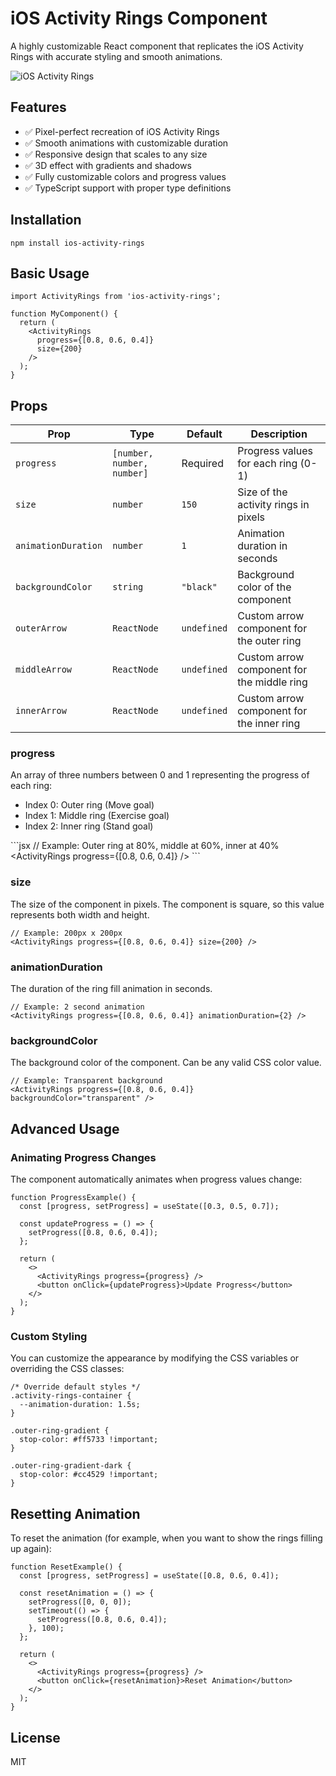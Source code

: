 # iOS Activity Rings Component

A highly customizable React component that replicates the iOS Activity Rings with accurate styling and smooth animations.

![iOS Activity Rings](https://hebbkx1anhila5yf.public.blob.vercel-storage.com/image-ayGw7VGZwzP17UCawMy9Sh4bz2sZa4.png)

## Features

- ✅ Pixel-perfect recreation of iOS Activity Rings
- ✅ Smooth animations with customizable duration
- ✅ Responsive design that scales to any size
- ✅ 3D effect with gradients and shadows
- ✅ Fully customizable colors and progress values
- ✅ TypeScript support with proper type definitions

## Installation

    npm install ios-activity-rings

## Basic Usage


    import ActivityRings from 'ios-activity-rings';
    
    function MyComponent() {
      return (
        <ActivityRings 
          progress={[0.8, 0.6, 0.4]} 
          size={200} 
        />
      );
    }

## Props

| Prop | Type | Default | Description |
|------|------|---------|-------------|
| `progress` | `[number, number, number]` | Required | Progress values for each ring (0-1) |
| `size` | `number` | `150` | Size of the activity rings in pixels |
| `animationDuration` | `number` | `1` | Animation duration in seconds |
| `backgroundColor` | `string` | `"black"` | Background color of the component |
| `outerArrow` | `ReactNode` | `undefined` | Custom arrow component for the outer ring |
| `middleArrow` | `ReactNode` | `undefined` | Custom arrow component for the middle ring |
| `innerArrow` | `ReactNode` | `undefined` | Custom arrow component for the inner ring |

### progress

An array of three numbers between 0 and 1 representing the progress of each ring:
- Index 0: Outer ring (Move goal)
- Index 1: Middle ring (Exercise goal)
- Index 2: Inner ring (Stand goal)

\`\`\`jsx
// Example: Outer ring at 80%, middle at 60%, inner at 40%
<ActivityRings progress={[0.8, 0.6, 0.4]} />
\`\`\`

### size

The size of the component in pixels. The component is square, so this value represents both width and height.

    // Example: 200px x 200px
    <ActivityRings progress={[0.8, 0.6, 0.4]} size={200} />

### animationDuration

The duration of the ring fill animation in seconds.


    // Example: 2 second animation
    <ActivityRings progress={[0.8, 0.6, 0.4]} animationDuration={2} />

### backgroundColor

The background color of the component. Can be any valid CSS color value.


    // Example: Transparent background
    <ActivityRings progress={[0.8, 0.6, 0.4]} backgroundColor="transparent" />

## Advanced Usage

### Animating Progress Changes

The component automatically animates when progress values change:

    function ProgressExample() {
      const [progress, setProgress] = useState([0.3, 0.5, 0.7]);
      
      const updateProgress = () => {
        setProgress([0.8, 0.6, 0.4]);
      };
      
      return (
        <>
          <ActivityRings progress={progress} />
          <button onClick={updateProgress}>Update Progress</button>
        </>
      );
    }

### Custom Styling

You can customize the appearance by modifying the CSS variables or overriding the CSS classes:


    /* Override default styles */
    .activity-rings-container {
      --animation-duration: 1.5s;
    }
    
    .outer-ring-gradient {
      stop-color: #ff5733 !important;
    }
    
    .outer-ring-gradient-dark {
      stop-color: #cc4529 !important;
    }

## Resetting Animation

To reset the animation (for example, when you want to show the rings filling up again):


    function ResetExample() {
      const [progress, setProgress] = useState([0.8, 0.6, 0.4]);
      
      const resetAnimation = () => {
        setProgress([0, 0, 0]);
        setTimeout(() => {
          setProgress([0.8, 0.6, 0.4]);
        }, 100);
      };
      
      return (
        <>
          <ActivityRings progress={progress} />
          <button onClick={resetAnimation}>Reset Animation</button>
        </>
      );
    }


## License

MIT
